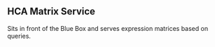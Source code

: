 ## HCA Matrix Service

Sits in front of the Blue Box and serves expression matrices based on queries.
